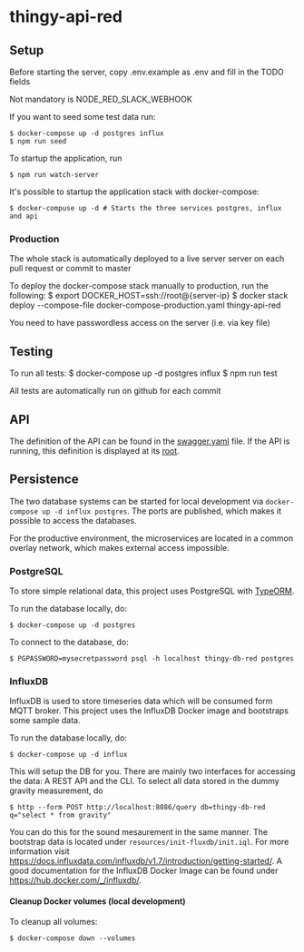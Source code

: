 # thingy-api-red

## Setup

Before starting the server, copy .env.example as .env and fill in the TODO fields

Not mandatory is NODE_RED_SLACK_WEBHOOK

If you want to seed some test data run:

    $ docker-compose up -d postgres influx
    $ npm run seed

To startup the application, run

    $ npm run watch-server

It's possible to startup the application stack with docker-compose:

    $ docker-compuse up -d # Starts the three services postgres, influx and api

### Production
The whole stack is automatically deployed to a live server server on each pull request
or commit to master

To deploy the docker-compose stack manually to production, run the following:
    $ export DOCKER_HOST=ssh://root@{server-ip}
    $ docker stack deploy --compose-file docker-compose-production.yaml thingy-api-red

You need to have passwordless access on the server (i.e. via key file)

## Testing
To run all tests:
    $ docker-compose up -d postgres influx
    $ npm run test

All tests are automatically run on github for each commit

## API
The definition of the API can be found in the [swagger.yaml](./swagger.yaml) file. If the API is running, this definition is displayed at its [root](http://localhost:8000/).

## Persistence
The two database systems can be started for local development via `docker-compose up -d influx postgres`. The ports are published, which makes it possible to access the databases.

For the productive environment, the microservices are located in a common overlay network, which makes external access impossible.

### PostgreSQL
To store simple relational data, this project uses PostgreSQL with [TypeORM](https://github.com/typeorm/typeorm).

To run the database locally, do:

    $ docker-compose up -d postgres

To connect to the database, do:

    $ PGPASSWORD=mysecretpassword psql -h localhost thingy-db-red postgres

### InfluxDB
InfluxDB is used to store timeseries data which will be consumed form MQTT broker.
This project uses the InfluxDB Docker image and bootstraps some sample data.

To run the database locally, do:

    $ docker-compose up -d influx

This will setup the DB for you. There are mainly two interfaces for accessing the data: A REST API and the CLI.
To select all data stored in the dummy gravity measurement, do

    $ http --form POST http://localhost:8086/query db=thingy-db-red q="select * from gravity"

You can do this for the sound mesaurement in the same manner. The bootstrap data is located under `resources/init-fluxdb/init.iql`.
For more information visit https://docs.influxdata.com/influxdb/v1.7/introduction/getting-started/. A good documentation for
the InfluxDB Docker Image can be found under https://hub.docker.com/_/influxdb/.

#### Cleanup Docker volumes (local development)
To cleanup all volumes:

    $ docker-compose down --volumes
